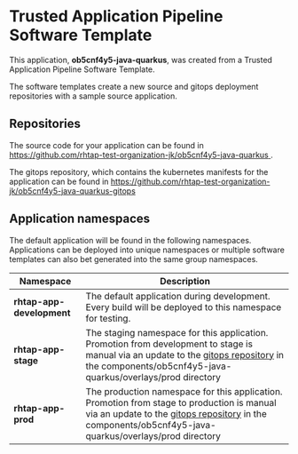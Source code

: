 # Trusted Application Pipeline Software Template

This application, **ob5cnf4y5-java-quarkus**, was created from a Trusted Application Pipeline Software Template.

The software templates create a new source and gitops deployment repositories with a sample source application. 

## Repositories

The source code for your application can be found in [https://github.com/rhtap-test-organization-jk/ob5cnf4y5-java-quarkus ](https://github.com/rhtap-test-organization-jk/ob5cnf4y5-java-quarkus ).
 
The gitops repository, which contains the kubernetes manifests for the application can be found in 
[https://github.com/rhtap-test-organization-jk/ob5cnf4y5-java-quarkus-gitops ](https://github.com/rhtap-test-organization-jk/ob5cnf4y5-java-quarkus-gitops ) 

## Application namespaces 

The default application will be found in the following namespaces. Applications can be deployed into unique namespaces or multiple software templates can also bet generated into the same group namespaces.  

|  Namespace   |  Description   |  
| -------- | -------- |   
| **rhtap-app-development** | The default application during development. Every build will be deployed to this namespace for testing. | 
| **rhtap-app-stage** | The staging namespace for this application. Promotion from development to stage is manual via an update to the [gitops repository](https://github.com/rhtap-test-organization-jk/ob5cnf4y5-java-quarkus-gitops ) in the components/ob5cnf4y5-java-quarkus/overlays/prod directory |  
| **rhtap-app-prod** | The production namespace for this application. Promotion from stage to production is manual via an update to the [gitops repository](https://github.com/rhtap-test-organization-jk/ob5cnf4y5-java-quarkus-gitops ) in the components/ob5cnf4y5-java-quarkus/overlays/prod directory | 